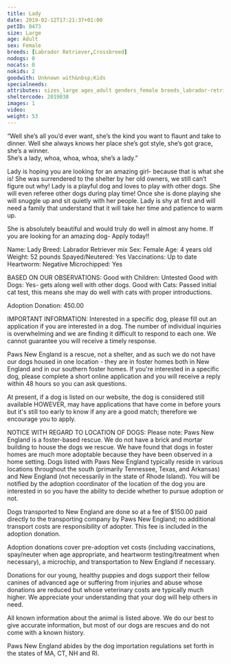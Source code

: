 ```yaml
---
title: Lady
date: 2019-02-12T17:21:37+01:00
petID: 8473
size: Large
age: Adult
sex: Female
breeds: [Labrador Retriever,Crossbreed]
nodogs: 0
nocats: 0
nokids: 2
goodwith: Unknown with&nbsp;Kids
specialneeds: 
attributes: sizes_large ages_adult genders_female breeds_labrador-retriever breeds_crossbreed 
sheltercode: 2019038
images: 1
video: 
weight: 53
---
```


&#8220;Well she&#8217;s all you&#8217;d ever want, she&#8217;s the kind you want to flaunt and take to dinner.
Well she always knows her place she&#8217;s got style, she&#8217;s got grace, she&#8217;s a winner.  
She&#8217;s a lady, whoa, whoa, whoa, she&#8217;s a lady.&#8221;

Lady is hoping you are looking for an amazing girl- because that is what she is! She was surrendered to the shelter by her old owners, we still can&#8217;t figure out why! Lady is a playful dog and loves to play with other dogs. She will even referee other dogs during play time! Once she is done playing she will snuggle up and sit quietly with her people. Lady is shy at  first and will need a family that understand that it will take her time and patience to warm up. 

She is absolutely beautiful and would truly do well in almost any home. If you are looking for an amazing dog- Apply today!! 
 

Name: Lady
Breed: Labrador Retriever mix 
Sex: Female
Age: 4 years old
Weight: 52 pounds
Spayed/Neutered: Yes
Vaccinations: Up to date
Heartworm: Negative 
Microchipped: Yes

BASED ON OUR OBSERVATIONS: 
Good with Children: Untested
Good with Dogs: Yes- gets along well with other dogs.
Good with Cats: Passed initial cat test, this means she may do well with cats with proper introductions. 



Adoption Donation: 450.00


 
IMPORTANT INFORMATION:
Interested in a specific dog, please fill out an application if you are interested in a dog. The number of individual inquiries is overwhelming and we are finding it difficult to respond to each one. We cannot guarantee you will receive a timely response.
 
Paws New England is a rescue, not a shelter, and as such we do not have our dogs housed in one location - they are in foster homes both in New England and in our southern foster homes.   If you're interested in a specific dog, please complete a short online application and you will receive a reply within 48 hours so you can ask questions.
 
At present, if a dog is listed on our website, the dog is considered still available HOWEVER, may have applications that have come in before yours but it's still too early to know if any are a good match; therefore we encourage you to apply.
 

NOTICE WITH REGARD TO LOCATION OF DOGS:  Please note: Paws New England is a foster-based rescue. We do not have a brick and mortar building to house the dogs we rescue. We have found that dogs in foster homes are much more adoptable because they have been observed in a home setting. Dogs listed with Paws New England typically reside in various locations throughout the south (primarily Tennessee, Texas, and Arkansas) and New England (not necessarily in the state of Rhode Island). You will be notified by the adoption coordinator of the location of the dog you are interested in so you have the ability to decide whether to pursue adoption or not.

Dogs transported to New England are done so at a fee of $150.00 paid directly to the transporting company by Paws New England; no additional transport costs are responsibility of adopter. This fee is included in the adoption donation.

Adoption donations cover pre-adoption vet costs (including vaccinations, spay/neuter when age appropriate, and heartworm testing/treatment when necessary), a microchip, and transportation to New England if necessary.

Donations for our young, healthy puppies and dogs support their fellow canines of advanced age or suffering from injuries and abuse whose donations are reduced but whose veterinary costs are typically much higher. We appreciate your understanding that your dog will help others in need.

All known information about the animal is listed above. We do our best to give accurate information, but most of our dogs are rescues and do not come with a known history.

Paws New England abides by the dog importation regulations set forth in the states of MA, CT, NH and RI.
